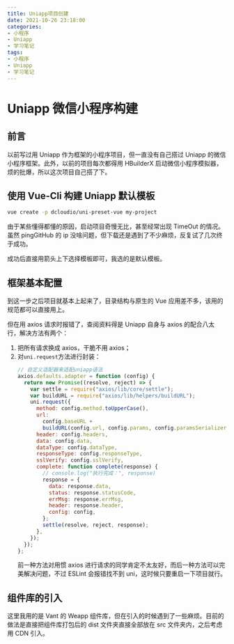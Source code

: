 ```yaml
---
title: Uniapp项目创建
date: 2021-10-26 23:18:00
categories:
- 小程序
- Uniapp
- 学习笔记
tags:
- 小程序
- Uniapp
- 学习笔记
---
```


# Uniapp 微信小程序构建

## 前言

以前写过用 Uniapp 作为框架的小程序项目，但一直没有自己搭过 Uniapp 的微信小程序框架。此外，以前的项目每次都得用 HBuilderX 启动微信小程序模拟器，烦的批爆，所以这次项目自己搭了下。

## 使用 Vue-Cli 构建 Uniapp 默认模板

```bash
vue create -p dcloudio/uni-preset-vue my-project
```

由于某些懂得都懂的原因，启动项目奇慢无比，甚至经常出现 TimeOut 的情况。虽然 pingGitHub 的 ip 没啥问题，但下载还是遇到了不少麻烦，反复试了几次终于成功。

成功后直接用箭头上下选择模板即可，我选的是默认模板。

## 框架基本配置

到这一步之后项目就基本上起来了，目录结构与原生的 Vue 应用差不多，该用的规范都可以直接用上。

但在用 axios 请求时报错了，查阅资料得是 Uniapp 自身与 axios 的配合八太行，解决方法有两个：

1. 把所有请求换成 axios，干脆不用 axios；
2. 对`uni.request`方法进行封装：
   ```javascript
   // 自定义适配器来适配uniapp语法
   axios.defaults.adapter = function (config) {
     return new Promise((resolve, reject) => {
       var settle = require("axios/lib/core/settle");
       var buildURL = require("axios/lib/helpers/buildURL");
       uni.request({
         method: config.method.toUpperCase(),
         url:
           config.baseURL +
           buildURL(config.url, config.params, config.paramsSerializer),
         header: config.headers,
         data: config.data,
         dataType: config.dataType,
         responseType: config.responseType,
         sslVerify: config.sslVerify,
         complete: function complete(response) {
           // console.log("执行完成：", response)
           response = {
             data: response.data,
             status: response.statusCode,
             errMsg: response.errMsg,
             header: response.header,
             config: config,
           };
           settle(resolve, reject, response);
         },
       });
     });
   };
   ```
   前一种方法对用惯 axios 进行请求的同学肯定不太友好，而后一种方法可以完美解决问题，不过 ESLint 会报错找不到 uni，这时候只要重启一下项目就行。

## 组件库的引入

这里我用的是 Vant 的 Weapp 组件库，但在引入的时候遇到了一些麻烦。目前的做法是直接把组件库打包后的 dist 文件夹直接全部放在 src 文件夹内，之后考虑用 CDN 引入。
